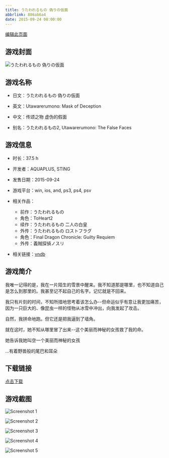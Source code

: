 ```yaml
---
title: うたわれるもの 偽りの仮面
abbrlink: 886ab6a4
date: 2015-09-24 00:00:00
---
```

[编辑此页面](https://github.com/ACG-3/ADV3-source/blob/main/source/_posts/%E3%81%86%E3%81%9F%E3%82%8F%E3%82%8C%E3%82%8B%E3%82%82%E3%81%AE%20%E5%81%BD%E3%82%8A%E3%81%AE%E4%BB%AE%E9%9D%A2.md)

## 游戏封面

![うたわれるもの 偽りの仮面](https://pan.timero.xyz/d/onedrive/img_lib_001/%E3%81%86%E3%81%9F%E3%82%8F%E3%82%8C%E3%82%8B%E3%82%82%E3%81%AE%20%E5%81%BD%E3%82%8A%E3%81%AE%E4%BB%AE%E9%9D%A2_cover.avif)


## 游戏名称

- 日文：うたわれるもの 偽りの仮面
- 英文：Utawarerumono: Mask of Deception
- 中文：传颂之物 虚伪的假面

- 别名：うたわれるもの2, Utawarerumono: The False Faces


## 游戏信息

- 时长：37.5 h
- 开发者：AQUAPLUS, STING
- 发售日期：2015-09-24
- 游戏平台：win, ios, and, ps3, ps4, psv
- 相关作品：
   - 前作：うたわれるもの
   - 角色：ToHeart2
   - 续作：うたわれるもの 二人の白皇
   - 外传：うたわれるもの ロストフラグ
   - 角色：Final Dragon Chronicle: Guilty Requiem
   - 外传：義賊探偵ノスリ

- 相关链接：[vndb](https://vndb.org/v7721)


## 游戏简介

我唯一记得的是，我在一片陌生的雪景中醒来。我不知道那是哪里，也不知道自己是怎么到那里的。我甚至记不起自己的名字。记忆就是不回来。

我只有片刻的时间，不知所措地思考着该怎么办--但命运似乎有意让我更加痛苦，因为一只巨大的、像昆虫一样的怪物从冰雪中冲出，向我发起了攻击。

自然，我拼命地跑。但它还是把我逼到了墙角。

就在这时，她不知从哪里冒了出来--这个美丽而神秘的女孩救了我的命。

她告诉我她叫空一个美丽而神秘的女孩

...有着野兽般的尾巴和耳朵




## 下载链接

[点击下载](https://pan.timero.xyz/onedrive/adv_lib_001/%E3%81%86%E3%81%9F%E3%82%8F%E3%82%8C%E3%82%8B%E3%82%82%E3%81%AE%20%E5%81%BD%E3%82%8A%E3%81%AE%E4%BB%AE%E9%9D%A2)


## 游戏截图


![Screenshot 1](https://pan.timero.xyz/d/onedrive/img_lib_001/%E3%81%86%E3%81%9F%E3%82%8F%E3%82%8C%E3%82%8B%E3%82%82%E3%81%AE%20%E5%81%BD%E3%82%8A%E3%81%AE%E4%BB%AE%E9%9D%A2_Screenshot_1.avif)

![Screenshot 2](https://pan.timero.xyz/d/onedrive/img_lib_001/%E3%81%86%E3%81%9F%E3%82%8F%E3%82%8C%E3%82%8B%E3%82%82%E3%81%AE%20%E5%81%BD%E3%82%8A%E3%81%AE%E4%BB%AE%E9%9D%A2_Screenshot_2.avif)

![Screenshot 3](https://pan.timero.xyz/d/onedrive/img_lib_001/%E3%81%86%E3%81%9F%E3%82%8F%E3%82%8C%E3%82%8B%E3%82%82%E3%81%AE%20%E5%81%BD%E3%82%8A%E3%81%AE%E4%BB%AE%E9%9D%A2_Screenshot_3.avif)

![Screenshot 4](https://pan.timero.xyz/d/onedrive/img_lib_001/%E3%81%86%E3%81%9F%E3%82%8F%E3%82%8C%E3%82%8B%E3%82%82%E3%81%AE%20%E5%81%BD%E3%82%8A%E3%81%AE%E4%BB%AE%E9%9D%A2_Screenshot_4.avif)

![Screenshot 5](https://pan.timero.xyz/d/onedrive/img_lib_001/%E3%81%86%E3%81%9F%E3%82%8F%E3%82%8C%E3%82%8B%E3%82%82%E3%81%AE%20%E5%81%BD%E3%82%8A%E3%81%AE%E4%BB%AE%E9%9D%A2_Screenshot_5.avif)

